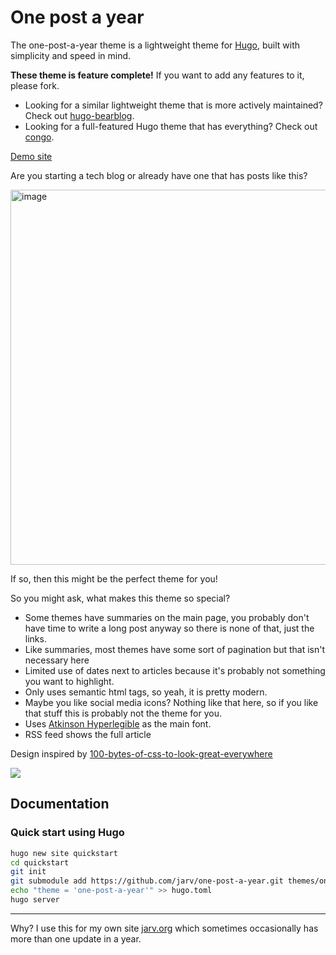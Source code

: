 # One post a year

The one-post-a-year theme is a lightweight theme for [Hugo](https://gohugo.io), built with simplicity and speed in mind.

**These theme is feature complete!** If you want to add any features to it, please fork. 

- Looking for a similar lightweight theme that is more actively maintained? Check out [hugo-bearblog](https://github.com/janraasch/hugo-bearblog/tree/master).
- Looking for a full-featured Hugo theme that has everything? Check out [congo](https://github.com/jpanther/congo).

[Demo site](https://jarv.github.io/one-post-a-year/)


Are you starting a tech blog or already have one that has posts like this?

[<img width="600" alt="image" src="https://user-images.githubusercontent.com/749175/256344995-b686539f-f5a1-48ad-9299-6e2e9866014c.png">](https://jarv.github.io/one-post-a-year/)

If so, then this might be the perfect theme for you!

So you might ask, what makes this theme so special?

- Some themes have summaries on the main page, you probably don't have time to write a long post anyway so there is none of that, just the links.
- Like summaries, most themes have some sort of pagination but that isn't necessary here
- Limited use of dates next to articles because it's probably not something you want to highlight.
- Only uses semantic html tags, so yeah, it is pretty modern.
- Maybe you like social media icons? Nothing like that here, so if you like that stuff this is probably not the theme for you.
- Uses [Atkinson Hyperlegible](https://en.wikipedia.org/wiki/Atkinson_Hyperlegible) as the main font.
- RSS feed shows the full article

Design inspired by [100-bytes-of-css-to-look-great-everywhere](https://dev.to/swyx/100-bytes-of-css-to-look-great-everywhere-19pd)

[<img src="https://user-images.githubusercontent.com/749175/258576133-0308c1ae-8fcf-4a4d-b023-e6b605705acf.png">](https://pagespeed.web.dev/analysis/https-jarv-github-io-one-post-a-year/zdnrq0g8n3?form_factor=mobile)

## Documentation

### Quick start using Hugo

```bash
hugo new site quickstart
cd quickstart
git init
git submodule add https://github.com/jarv/one-post-a-year.git themes/one-post-a-year
echo "theme = 'one-post-a-year'" >> hugo.toml
hugo server
```
--- 
Why? I use this for my own site [jarv.org](https://jarv.org) which sometimes occasionally has more than one update in a year.

